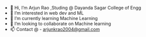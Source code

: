 - 👋 Hi, I’m Arjun Rao ,Studing @ Dayanda Sagar College of Engg
- 👀 I’m interested in web dev and ML 
- 🌱 I’m currently learning Machine Learning 
- 💞️ I’m looking to collaborate on Machine learning 
- 📫 Contact @ - arjunkrao2004@gmail.com


<!---
--->
